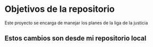 # Objetivos de la repositorio

Este proyecto se encarga de manejar los planes de la liga de la justicia

## Estos cambios son  desde mi repositorio local

